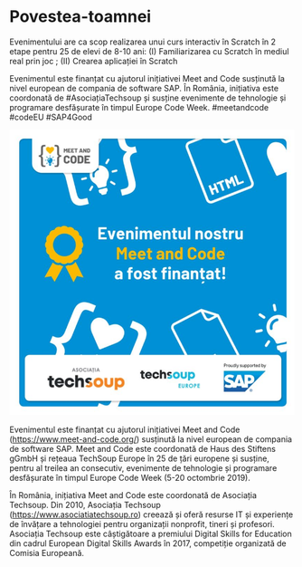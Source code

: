 # Povestea-toamnei
Evenimentului are ca scop realizarea unui curs interactiv în Scratch în 2 etape pentru 25 de elevi de 8-10 ani: (I) Familiarizarea cu Scratch în mediul real prin joc ; (II) Crearea aplicației în Scratch 

Evenimentul este finanțat cu ajutorul inițiativei Meet and Code susținută la nivel european de compania de software SAP. În România, inițiativa este coordonată de #AsociațiaTechsoup și susține evenimente de tehnologie și programare desfășurate în timpul Europe Code Week. 
#meetandcode #codeEU #SAP4Good

![Screenshot](https://github.com/Asociatia-calutii-nazdravani/Povestea-toamnei/blob/master/MAC_accept_.jpg)

Evenimentul este finanțat cu ajutorul inițiativei Meet and Code (https://www.meet-and-code.org/) susținută la nivel european de compania de software SAP. Meet and Code este coordonată de Haus des Stiftens gGmbH și rețeaua TechSoup Europe în 25 de țări europene și susține, pentru al treilea an consecutiv, evenimente de tehnologie și programare desfășurate în timpul Europe Code Week (5-20 octombrie 2019).
 
În România, inițiativa Meet and Code este coordonată de Asociația Techsoup. Din 2010, Asociația Techsoup (https://www.asociatiatechsoup.ro) creează și oferă resurse IT și experiențe de învățare a tehnologiei pentru organizații nonprofit, tineri și profesori. Asociația Techsoup este câștigătoare a premiului Digital Skills for Education din cadrul European Digital Skills Awards în 2017, competiție organizată de Comisia Europeană.



